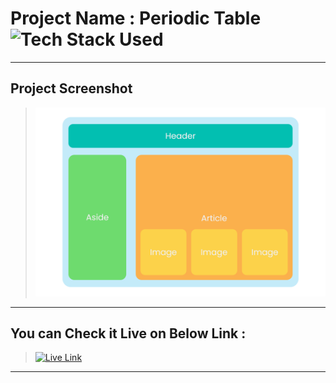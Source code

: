 # Project Name : Periodic Table ![Tech Stack Used](https://img.shields.io/badge/Technologies-HTML-blue)

---

## Project Screenshot

> ![SS](./screenshot.png)

---

## You can Check it Live on Below Link :

> [![Live Link](https://img.shields.io/badge/DEPLOYED-LINK-green)](https://flexbox-layout-assessment.vercel.app/)

---